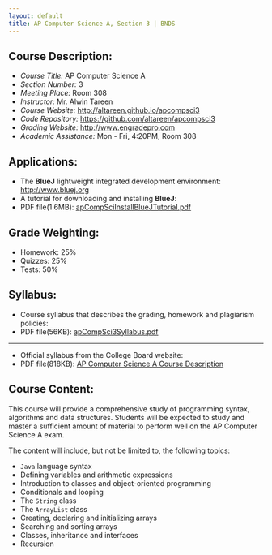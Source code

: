 ```yaml
---
layout: default
title: AP Computer Science A, Section 3 | BNDS
---
```

## Course Description:

+ *Course Title:* AP Computer Science A
+ *Section Number:* 3
+ *Meeting Place:* Room 308
+ *Instructor:* Mr. Alwin Tareen
+ *Course Website:* <http://altareen.github.io/apcompsci3>
+ *Code Repository:* <https://github.com/altareen/apcompsci3>
+ *Grading Website:* <http://www.engradepro.com>
+ *Academic Assistance:* Mon - Fri, 4:20PM, Room 308

## Applications:

+ The **BlueJ** lightweight integrated development environment: <http://www.bluej.org>
+ A tutorial for downloading and installing **BlueJ**:
+ PDF file(1.6MB): [apCompSciInstallBlueJTutorial.pdf](/apcompsci3/assets/apCompSciInstallBlueJTutorial.pdf)

## Grade Weighting:

+ Homework: 25%
+ Quizzes: 25%
+ Tests: 50%

## Syllabus:

+ Course syllabus that describes the grading, homework and plagiarism policies:
+ PDF file(56KB): [apCompSci3Syllabus.pdf](/apcompsci3/assets/apCompSci3Syllabus.pdf)

---

+ Official syllabus from the College Board website:
+ PDF file(818KB): [AP Computer Science A Course Description](https://secure-media.collegeboard.org/digitalServices/pdf/ap/ap-computer-science-a-course-description.pdf)

## Course Content:

This course will provide a comprehensive study of programming syntax, algorithms
and data structures. Students will be expected to study and master a sufficient
amount of material to perform well on the AP Computer Science A exam.

The content will include, but not be limited to, the following topics:

+ `Java` language syntax
+ Defining variables and arithmetic expressions
+ Introduction to classes and object-oriented programming
+ Conditionals and looping
+ The `String` class
+ The `ArrayList` class
+ Creating, declaring and initializing arrays
+ Searching and sorting arrays
+ Classes, inheritance and interfaces
+ Recursion


